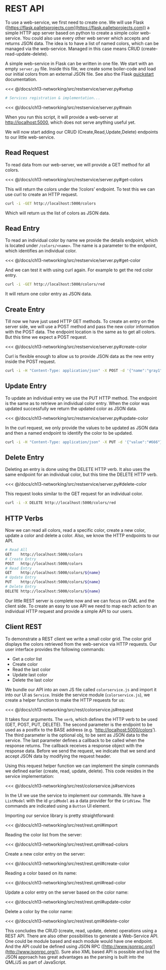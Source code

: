 # REST API

To use a web-service, we first need to create one. We will use Flask ([https://flask.palletsprojects.com](https://flask.palletsprojects.com)) a simple HTTP app server based on python to create a simple color web-service. You could also use every other web server which accepts and returns JSON data. The idea is to have a list of named colors, which can be managed via the web-service. Managed in this case means CRUD (create-read-update-delete).

A simple web-service in Flask can be written in one file. We start with an empty `server.py` file. Inside this file, we create some boiler-code and load our initial colors from an external JSON file. See also the Flask [quickstart](https://flask.palletsprojects.com/en/2.0.x/quickstart/) documentation.

<<< @/docs/ch13-networking/src/restservice/server.py#setup
```python
# Services registration & implementation...
```
<<< @/docs/ch13-networking/src/restservice/server.py#main

When you run this script, it will provide a web-server at [http://localhost:5000](http://localhost:5000), which does not serve anything useful yet.

We will now start adding our CRUD (Create,Read,Update,Delete) endpoints to our little web-service.

## Read Request

To read data from our web-server, we will provide a GET method for all colors.

<<< @/docs/ch13-networking/src/restservice/server.py#get-colors

This will return the colors under the ‘/colors’ endpoint. To test this we can use curl to create an HTTP request.

```sh
curl -i -GET http://localhost:5000/colors
```

Which will return us the list of colors as JSON data.

## Read Entry

To read an individual color by name we provide the details endpoint, which is located under `/colors/<name>`. The name is a parameter to the endpoint, which identifies an individual color.

<<< @/docs/ch13-networking/src/restservice/server.py#get-color

And we can test it with using curl again. For example to get the red color entry.

```sh
curl -i -GET http://localhost:5000/colors/red
```

It will return one color entry as JSON data.

## Create Entry

Till now we have just used HTTP GET methods. To create an entry on the server side, we will use a POST method and pass the new color information with the POST data. The endpoint location is the same as to get all colors. But this time we expect a POST request.

<<< @/docs/ch13-networking/src/restservice/server.py#create-color

Curl is flexible enough to allow us to provide JSON data as the new entry inside the POST request.

```sh
curl -i -H "Content-Type: application/json" -X POST -d '{"name":"gray1","value":"#333"}' http://localhost:5000/colors
```

## Update Entry

To update an individual entry we use the PUT HTTP method. The endpoint is the same as to retrieve an individual color entry. When the color was updated successfully we return the updated color as JSON data.

<<< @/docs/ch13-networking/src/restservice/server.py#update-color

In the curl request, we only provide the values to be updated as JSON data and then a named endpoint to identify the color to be updated.

```sh
curl -i -H "Content-Type: application/json" -X PUT -d '{"value":"#666"}' http://localhost:5000/colors/red
```


## Delete Entry

Deleting an entry is done using the DELETE HTTP verb. It also uses the same endpoint for an individual color, but this time the DELETE HTTP verb.

<<< @/docs/ch13-networking/src/restservice/server.py#delete-color

This request looks similar to the GET request for an individual color.

```sh
curl -i -X DELETE http://localhost:5000/colors/red
```

## HTTP Verbs

Now we can read all colors, read a specific color, create a new color, update a color and delete a color. Also, we know the HTTP endpoints to our API.

```sh
# Read All
GET    http://localhost:5000/colors
# Create Entry
POST   http://localhost:5000/colors
# Read Entry
GET    http://localhost:5000/colors/${name}
# Update Entry
PUT    http://localhost:5000/colors/${name}
# Delete Entry
DELETE http://localhost:5000/colors/${name}
```

Our little REST server is complete now and we can focus on QML and the client side. To create an easy to use API we need to map each action to an individual HTTP request and provide a simple API to our users.

## Client REST

To demonstrate a REST client we write a small color grid. The color grid displays the colors retrieved from the web-service via HTTP requests. Our user interface provides the following commands:

* Get a color list
* Create color
* Read the last color
* Update last color
* Delete the last color

We bundle our API into an own JS file called `colorservice.js` and import it into our UI as `Service`. Inside the service module (`colorservice.js`), we create a helper function to make the HTTP requests for us:

<<< @/docs/ch13-networking/src/rest/colorservice.js#request

It takes four arguments. The `verb`, which defines the HTTP verb to be used (GET, POST, PUT, DELETE). The second parameter is the endpoint to be used as a postfix to the BASE address (e.g. ‘[http://localhost:5000/colors](http://localhost:5000/colors)’). The third parameter is the optional obj, to be sent as JSON data to the service. The last parameter defines a callback to be called when the response returns. The callback receives a response object with the response data. Before we send the request, we indicate that we send and accept JSON data by modifying the request header.

Using this request helper function we can implement the simple commands we defined earlier (create, read, update, delete). This code resides in the service implementation:

<<< @/docs/ch13-networking/src/rest/colorservice.js#services

In the UI we use the service to implement our commands. We have a `ListModel` with the id `gridModel` as a data provider for the `GridView`. The commands are indicated using a `Button` UI element.

Importing our service library is pretty straightforward:

<<< @/docs/ch13-networking/src/rest/rest.qml#import

Reading the color list from the server:

<<< @/docs/ch13-networking/src/rest/rest.qml#read-colors

Create a new color entry on the server:

<<< @/docs/ch13-networking/src/rest/rest.qml#create-color

Reading a color based on its name:

<<< @/docs/ch13-networking/src/rest/rest.qml#read-color

Update a color entry on the server based on the color name:

<<< @/docs/ch13-networking/src/rest/rest.qml#update-color

Delete a color by the color name:

<<< @/docs/ch13-networking/src/rest/rest.qml#delete-color

This concludes the CRUD (create, read, update, delete) operations using a REST API. There are also other possibilities to generate a Web-Service API. One could be module based and each module would have one endpoint. And the API could be defined using JSON RPC ([http://www.jsonrpc.org/](http://www.jsonrpc.org/)). Sure also XML based API is possible and but the JSON approach has great advantages as the parsing is built into the QML/JS as part of JavaScript.



